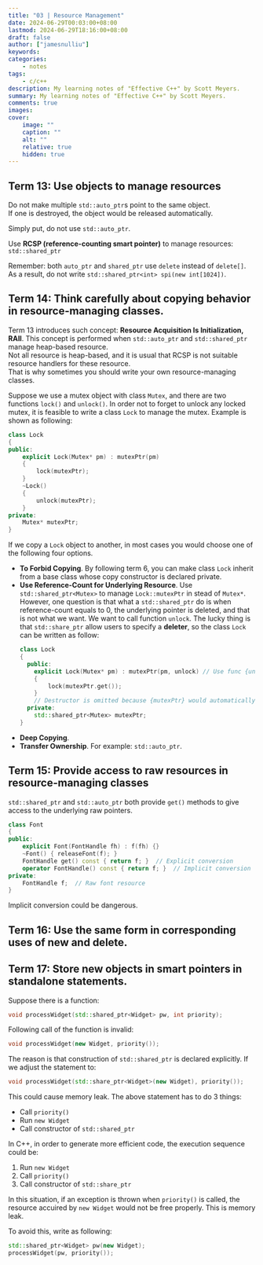 ```yaml
---
title: "03 | Resource Management"
date: 2024-06-29T00:03:00+08:00
lastmod: 2024-06-29T18:16:00+08:00
draft: false
author: ["jamesnulliu"]
keywords: 
categories:
    - notes
tags:
    - c/c++
description: My learning notes of "Effective C++" by Scott Meyers.
summary: My learning notes of "Effective C++" by Scott Meyers. 
comments: true
images: 
cover:
    image: ""
    caption: ""
    alt: ""
    relative: true
    hidden: true
---
```


## Term 13: Use objects to manage resources

Do not make multiple `std::auto_ptr`s point to the same object.  
If one is destroyed, the object would be released automatically.

Simply put, do not use `std::auto_ptr`.

Use **RCSP (reference-counting smart pointer)** to manage resources:  
`std::shared_ptr`

Remember: both `auto_ptr` and `shared_ptr` use `delete` instead of `delete[]`. As a result, do not write `std::shared_ptr<int> spi(new int[1024])`.

## Term 14: Think carefully about copying behavior in resource-managing classes.
Term 13 introduces such concept: **Resource Acquisition Is Initialization, RAII**. This concept is performed when `std::auto_ptr` and `std::shared_ptr` manage heap-based resource.  
Not all resource is  heap-based, and it is usual that RCSP is not suitable resource handlers for these resource.  
That is why sometimes you should write your own resource-managing classes.

Suppose we use a mutex object with class `Mutex`, and there are two functions `lock()` and `unlock()`. In order not to forget to unlock any locked mutex, it is feasible to write a class `Lock` to manage the mutex. Example is shown as following:

```cpp
class Lock
{
public:
	explicit Lock(Mutex* pm) : mutexPtr(pm)
	{
		lock(mutexPtr);
	}
	~Lock()
	{
		unlock(mutexPtr);
	}
private:
	Mutex* mutexPtr;
}
```

If we copy a `Lock` object to another, in most cases you would choose one of the following four options.

- **To Forbid Copying**. By following term 6, you can make class `Lock` inherit from a base class whose copy constructor is declared private.
- **Use Reference-Count for Underlying Resource**. Use `std::shared_ptr<Mutex>` to manage `Lock::mutexPtr` in stead of `Mutex*`. However, one question is that what a `std::shared_ptr` do is when reference-count equals to 0, the underlying pointer is deleted, and that is not what we want. We want to call function `unlock`. The lucky thing is that `std::share_ptr` allow users to specify a **deleter**, so the class `Lock` can be written as follow:  
  ```cpp
  class Lock
  {
	public:
	  explicit Lock(Mutex* pm) : mutexPtr(pm, unlock) // Use func {unlock} to sepecify a deleter and initialize a std::shared_ptr
	  {
		  lock(mutexPtr.get());
	  }
	  // Destructor is omitted because {mutexPtr} would automatically invoke func {unlock}.
	private:
	  std::shared_ptr<Mutex> mutexPtr;
  }
  ```
- **Deep Copying**.
- **Transfer Ownership**. For example: `std::auto_ptr`.

## Term 15: Provide access to raw resources in resource-managing classes
`std::shared_ptr` and `std::auto_ptr` both provide `get()` methods to give access to the underlying raw pointers.

```cpp
class Font
{
public:
	explicit Font(FontHandle fh) : f(fh) {}
	~Font() { releaseFont(f); }
	FontHandle get() const { return f; }  // Explicit conversion
	operator FontHandle() const { return f; }  // Implicit conversion
private:
	FontHandle f;  // Raw font resource
}
```

Implicit conversion could be dangerous.

## Term 16: Use the same form in corresponding uses of new and delete.

## Term 17: Store new objects in smart pointers in standalone statements.
Suppose there is a function:

```cpp
void processWidget(std::shared_ptr<Widget> pw, int priority);
```

Following call of the function is invalid:

```cpp
void processWidget(new Widget, priority());
```

The reason is that construction of `std::shared_ptr` is declared explicitly. If we adjust the statement to:

```cpp
void processWidget(std::share_ptr<Widget>(new Widget), priority());
```

This could cause memory leak. The above statement has to do 3 things:

- Call `priority()`
- Run `new Widget`
- Call constructor of `std::shared_ptr`

In C++, in order to generate more efficient code, the execution sequence could be: 

1. Run `new Widget`
2. Call `priority()`
3. Call constructor of `std::share_ptr`

In this situation, if an exception is thrown when `priority()` is called, the resource accuired by `new Widget` would not be free properly. This is memory leak.

To avoid this, write as following:

```cpp
std::shared_ptr<Widget> pw(new Widget);
processWidget(pw, priority());
```